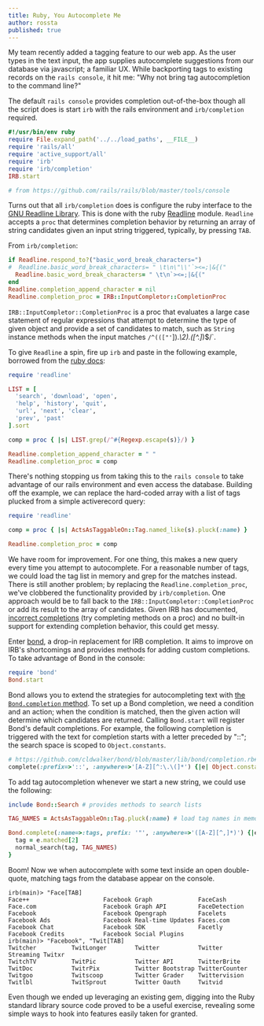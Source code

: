 ```yaml
---
title: Ruby, You Autocomplete Me
author: rossta
published: true
---
```


My team recently added a tagging feature to our web app. As the user types in
the text input, the app supplies autocomplete suggestions from our database via
javascript; a familiar UX. While backporting tags to existing records on the
`rails console`, it hit me: "Why not bring tag autocompletion to the command
line?"

The default `rails console` provides completion out-of-the-box though all the script 
does is start `irb` with the rails environment and `irb/completion` required.

```ruby
#!/usr/bin/env ruby
require File.expand_path('../../load_paths', __FILE__)
require 'rails/all'
require 'active_support/all'
require 'irb'
require 'irb/completion'
IRB.start

# from https://github.com/rails/rails/blob/master/tools/console
```

Turns out that all `irb/completion` does is configure the ruby interface to the
[GNU Readline Library](http://cnswww.cns.cwru.edu/php/chet/readline/rltop.html).
This is done with the ruby [Readline](http://www.ruby-doc.org/stdlib-1.9.3/libdoc/readline/rdoc/Readline.html)
module. `Readline` accepts a `proc` that determines completion behavior by returning an array of string 
candidates given an input string triggered, typically, by pressing `TAB`. 

From `irb/completion`:

```ruby
if Readline.respond_to?("basic_word_break_characters=")
#  Readline.basic_word_break_characters= " \t\n\"\\'`><=;|&{("
  Readline.basic_word_break_characters= " \t\n`><=;|&{("
end
Readline.completion_append_character = nil
Readline.completion_proc = IRB::InputCompletor::CompletionProc
```
`IRB::InputCompletor::CompletionProc` is a proc that evaluates a large case
statement of regular expressions that attempt to determine the type of given
object and provide a set of candidates to match, such as `String` instance methods when
the input matches `/^((["'`]).*\2)\.([^.]*)$/`.

To give `Readline` a spin, fire up `irb` and paste in the following example, borrowed
from the [ruby docs](http://www.ruby-doc.org/stdlib-1.9.3/libdoc/readline/rdoc/Readline.html):

```ruby
require 'readline'

LIST = [
  'search', 'download', 'open',
  'help', 'history', 'quit',
  'url', 'next', 'clear',
  'prev', 'past'
].sort

comp = proc { |s| LIST.grep(/^#{Regexp.escape(s)}/) }

Readline.completion_append_character = " "
Readline.completion_proc = comp
```

There's nothing stopping us from taking this to the `rails console` to take
advantage of our rails environment and even access the database. Building off
the example, we can replace the hard-coded array with a list of tags plucked
from a simple activerecord query:

```ruby
require 'readline'

comp = proc { |s| ActsAsTaggableOn::Tag.named_like(s).pluck(:name) }

Readline.completion_proc = comp
``` 
We have room for improvement. For one thing, this makes a new query every time
you attempt to autocomplete. For a reasonable number of tags, we could load the
tag list in memory and grep for the matches instead. There is still another problem; 
by replacing the `Readline.completion_proc`, we've clobbered the functionality 
provided by `irb/completion`. One approach would be to fall back to the 
`IRB::InputCompletor::CompletionProc` or add its result to the array of candidates.
Given IRB has documented, [incorrect completions](https://github.com/cldwalker/bond#irbs-incorrect-completions)
(try completing methods on a proc) and no built-in support for extending completion behavior, 
this could get messy.

Enter [bond](https://github.com/cldwalker/bond), a drop-in replacement for IRB
completion. It aims to improve on IRB's shortcomings and provides methods for
adding custom completions. To take advantage of Bond in the console:

```ruby
require 'bond'
Bond.start
```

Bond allows you to extend the strategies for autocompleting text with [the
`Bond.completion` method](https://github.com/cldwalker/bond/blob/master/lib/bond.rb#L21).
To set up a Bond completion, we need a condition and an action; when the condition is matched, 
then the given action will determine which candidates are returned. Calling
`Bond.start` will register Bond's default completions. For example, the
following completion is triggered with the text for completion starts with a
letter preceded by "::"; the search space is scoped to `Object.constants`.

```ruby
# https://github.com/cldwalker/bond/blob/master/lib/bond/completion.rb#L13
complete(:prefix=>'::', :anywhere=>'[A-Z][^:\.\(]*') {|e| Object.constants }
```

To add tag autocompletion whenever we start a new string, we could use the following:

```ruby
include Bond::Search # provides methods to search lists

TAG_NAMES = ActsAsTaggableOn::Tag.pluck(:name) # load tag names in memory

Bond.complete(:name=>:tags, prefix: '"', :anywhere=>'([A-Z][^,]*)') {|e|
  tag = e.matched[2]
  normal_search(tag, TAG_NAMES)
}
```

Boom! Now we when autocomplete with some text inside an open double-quote, matching
tags from the database appear on the console.

```
irb(main)> "Face[TAB]
Face++                     Facebook Graph             FaceCash
Face.com                   Facebook Graph API         FaceDetection
Facebook                   Facebook Opengraph         Facelets
Facebook Ads               Facebook Real-time Updates Faces.com
Facebook Chat              Facebook SDK               Facetly
Facebook Credits           Facebook Social Plugins
irb(main)> "Facebook", "Twit[TAB]
Twitcher          TwitLonger        Twitter           Twitter Streaming Twitxr
TwitchTV          TwitPic           Twitter API       TwitterBrite
TwitDoc           TwitrPix          Twitter Bootstrap TwitterCounter
Twitgoo           Twitscoop         Twitter Grader    Twittervision
Twitlbl           TwitSprout        Twitter Oauth     Twitvid
```

Even though we ended up leveraging an existing gem, digging into the
Ruby standard library source code proved to be a useful exercise, revealing some
simple ways to hook into features easily taken for granted.

